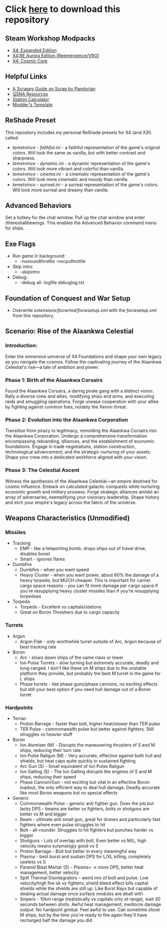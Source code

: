 # Click [here](https://github.com/temetvince/x4/archive/refs/heads/main.zip "The equivalent of clicking the Code button then Download ZIP") to download this repository

## Steam Workshop Modpacks
* [X4: Expanded Edition](https://steamcommunity.com/sharedfiles/filedetails/?id=3276278674)
* [X4:RE Aurora Edition (Reemergence/VRO)](https://steamcommunity.com/sharedfiles/filedetails/?id=3240266896)
* [X4: Cosmic Core](https://steamcommunity.com/sharedfiles/filedetails/?id=3133044362)

## Helpful Links
* [A Scrappy Guide on Scrap by Pandorian](https://steamcommunity.com/sharedfiles/filedetails/?id=2810269037)
* [QSNA Resources](https://www.qsna.eu/x4/map)
* [Station Calculator](https://x4calc.elite-games.ru/#/station-calculator)
* [Modder's Template](https://github.com/temetvince/template-x4-mod)

## ReShade Preset
This repository includes my personal ReShade presets for X4 (and X3!) called:
  * *temetvince - faithful.ini* - a faithful representation of the game's original colors. Will look the same as vanilla, but with better contrast and sharpness.
  * *temetvince - dynamic.ini* - a dynamic representation of the game's colors. Will look more vibrant and colorful than vanilla.
  * *temetvince - cinema.ini* - a cinematic representation of the game's colors. Will look more cinematic and moody than vanilla.
  * *temetvince - surreal.ini* - a surreal representation of the game's colors. Will look more surreal and dreamy than vanilla.

## Advanced Behaviors
Set a hotkey for the chat window. Pull up the chat window and enter /thereshallbewings. This enables the Advanced Behavior command menu for ships.

## Exe Flags
* Run game in background:
    * -nosoundthrottle -nocputhrottle
* Skip intro:
    * -skipintro
* Debug:
    * -debug all -logfile debuglog.txt

## Foundation of Conquest and War Setup
* Overwrite *extensions/focw/md/focwsetup.xml* with the *focwsetup.xml* from this repository.

## Scenario: Rise of the Alaankwa Celestial
### Introduction:
Enter the immersive universe of X4 Foundations and shape your own legacy as you navigate the cosmos. Follow the captivating journey of the Alaankwa Celestial's rise—a tale of ambition and power.

### Phase 1: Birth of the Alaankwa Corsairs
Found the Alaankwa Corsairs, a daring pirate gang with a distinct vision. Rally a diverse crew and allies, modifying ships and arms, and executing raids and smuggling operations. Forge unease cooperation with your allies by fighting against common foes, notably the Xenon threat.

### Phase 2: Evolution into the Alaankwa Corporation
Transition from piracy to legitimacy, remolding the Alaankwa Corsairs into the Alaankwa Corporation. Undergo a comprehensive transformation encompassing rebranding, alliances, and the establishment of economic foundations. Engage in trade negotiations, station construction, technological advancement, and the strategic nurturing of your assets. Shape your crew into a dedicated workforce aligned with your vision.

### Phase 3: The Celestial Ascent
Witness the apotheosis of the Alaankwa Celestial—an empire destined for cosmic influence. Embark on calculated galactic conquests while nurturing economic growth and military prowess. Forge strategic alliances amidst an array of adversaries, exemplifying your visionary leadership. Shape history and etch your empire's legacy across the fabric of the universe.

## Weapons Characteristics (Unmodified)
### Missiles
* Tracking
    * EMP - like a teleporting bomb, drops ships out of travel drive, disables boost
    * Smart - ignores flares
* Dumbfire
    * Dumbfire - when you want speed
    * Heavy Cluster - when you want power, about 60% the damage of a heavy torpedo, but MUCH cheaper. This is important for carrier cargo space reasons - you can fit more damage per cargo space if you're resupplying heavy cluster missiles than if you're resupplying torpedoes
* Torpedo
    * Torpedo - Excellent vs capitals/stations
    * Great on Boron Threshers due to cargo capacity

### Turrets
* Argon
    * Argon Flak - only worthwhile turret outside of Arc, Argon because of best tracking rate
* Boron
    * Arc - slows down ships of the same class or lower
    * Ion Pulse Turrets - slow turning but extremely accurate, deadly and long-ranged. I don't like these on M ships due to the unstable platform they provide, but probably the best M turret in the game for L ships
    * Phase turrets - like phase guns/phase cannons, no exciting effects but still your best option if you need hull damage out of a Boron turret

### Hardpoints
* Terran
    * Proton Barrage - faster than bolt, higher heat/slower than TER pulse 
    * TER Pulse - commonwealth pulse but better against fighters. Still struggles vs heavier stuff
* Boron
    * Ion Atomiser (M) - Disrupts the maneuvering thrusters of S and M ships, reducing their turn rate
    * Ion Pulse Railgun (M) - Very accurate, effective against both hull and shields, but heat caps quite quickly in sustained fighting
    * Arc Gun (S) - Small equivalent of Ion Pulse Railgun
    * Ion Gatling (S) - The Ion Gatling disrupts the engines of S and M ships, reducing their speed
    * Phase Cannon/Gun - not exciting but vital in an effective Boron loadout, the only efficient way to deal hull damage. Deadly accurate like most Boron weapons but no special effects
* Generic
    * Commonwealth Pulse - generic anti fighter gun. Does the job but lacks DPS - beams are better vs fighters, bolts or shotguns are better vs M and bigger
    * Beam - ultimate anti small gun, great for drones and particularly fast fighters where even pulse struggles to hit
    * Bolt - all-rounder. Struggles to hit fighters but punches harder vs bigger
    * Shotguns - Lots of overlap with bolt. Even better vs M/L, high velocity means surprisingly good vs S
    * Proton Barrage - Bolt but better in every meaningful way
    * Plasma - best burst and sustain DPS for L/XL killing, completely useless vs S
    * Paranid Blast Mortar (S) - Plasma+ -> more DPS, better heat management, better velocity
    * Split Thermal Disintegrators - weird mix of bolt and pulse. Low velocity/high fire ok vs fighters, shield bleed effect kills capital shields while the shields are still up. Like Burst Rays but capable of dealing actual damage once surface modules are dealt with
    * Snipers - 10km range (realistically vs capitals only at range), wait 30 seconds between shots. Awful heat management, mediocre damage output. No hardpoint gimbal. Feel awful to use. Can sometime shoot M ships, but by the time you're ready to fire again they'll have recharged half the damage you did
